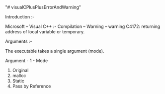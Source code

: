 "# visualCPlusPlusErrorAndWarning" 

Introduction :-

Microsoft – Visual C++ :- Compilation – Warning – warning C4172: returning address of local variable or temporary.

Arguments :-

The executable takes a single argument (mode).

Argument - 1 - Mode

1) Original
2) malloc
3) Static
4) Pass by Reference




